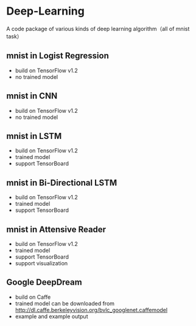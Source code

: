 # Deep-Learning
A code package of various kinds of deep learning algorithm（all of mnist task）

## mnist in Logist Regression
* build on TensorFlow v1.2
* no trained model

## mnist in CNN
* build on TensorFlow v1.2
* no trained model

## mnist in LSTM
* build on TensorFlow v1.2
* trained model
* support TensorBoard

## mnist in Bi-Directional LSTM
* build on TensorFlow v1.2
* trained model
* support TensorBoard

## mnist in Attensive Reader
* build on TensorFlow v1.2
* trained model
* support TensorBoard
* support visualization

## Google DeepDream
* build on Caffe
* trained model can be downloaded from <http://dl.caffe.berkeleyvision.org/bvlc_googlenet.caffemodel>
* example and example output
